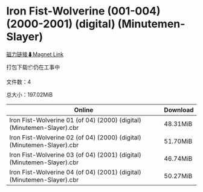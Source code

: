 # Iron Fist-Wolverine (001-004) (2000-2001) (digital) (Minutemen-Slayer)

[磁力链接⬇Magnet Link](magnet:?xt=urn:btih:240743dcd474d7e299663b91fd04f339edb529e3&dn=Iron%20Fist-Wolverine%20%28001-004%29%20%282000-2001%29%20%28digital%29%20%28Minutemen-Slayer%29)

打包下载📦仍在工事中

文件数：4

总大小：197.02MiB

Online | Download
--- | ---
Iron Fist-Wolverine 01 (of 04) (2000) (digital) (Minutemen-Slayer).cbr | 48.31MiB
Iron Fist-Wolverine 02 (of 04) (2000) (digital) (Minutemen-Slayer).cbr | 51.70MiB
Iron Fist-Wolverine 03 (of 04) (2001) (digital) (Minutemen-Slayer).cbr | 46.74MiB
Iron Fist-Wolverine 04 (of 04) (2001) (digital) (Minutemen-Slayer).cbr | 50.27MiB